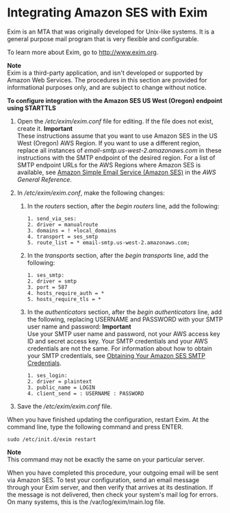 # Integrating Amazon SES with Exim<a name="send-email-exim"></a>

Exim is an MTA that was originally developed for Unix\-like systems\. It is a general purpose mail program that is very flexible and configurable\.

To learn more about Exim, go to [http://www\.exim\.org](http://www.exim.org)\.

**Note**  
Exim is a third\-party application, and isn't developed or supported by Amazon Web Services\. The procedures in this section are provided for informational purposes only, and are subject to change without notice\.

**To configure integration with the Amazon SES US West \(Oregon\) endpoint using STARTTLS**

1. Open the */etc/exim/exim\.conf* file for editing\. If the file does not exist, create it\. 
**Important**  
These instructions assume that you want to use Amazon SES in the US West \(Oregon\) AWS Region\. If you want to use a different region, replace all instances of *email\-smtp\.us\-west\-2\.amazonaws\.com* in these instructions with the SMTP endpoint of the desired region\. For a list of SMTP endpoint URLs for the AWS Regions where Amazon SES is available, see [Amazon Simple Email Service \(Amazon SES\)](https://docs.aws.amazon.com/general/latest/gr/rande.html#ses_region) in the *AWS General Reference*\.

1. In */etc/exim/exim\.conf*, make the following changes:

   1. In the *routers* section, after the *begin routers* line, add the following:

      ```
      1. send_via_ses:
      2. driver = manualroute
      3. domains = ! +local_domains
      4. transport = ses_smtp
      5. route_list = * email-smtp.us-west-2.amazonaws.com;
      ```

   1. In the *transports* section, after the *begin transports* line, add the following:

      ```
      1. ses_smtp:
      2. driver = smtp
      3. port = 587
      4. hosts_require_auth = *
      5. hosts_require_tls = *
      ```

   1. In the *authenticators* section, after the *begin authenticators* line, add the following, replacing USERNAME and PASSWORD with your SMTP user name and password:
**Important**  
Use your SMTP user name and password, not your AWS access key ID and secret access key\. Your SMTP credentials and your AWS credentials are not the same\. For information about how to obtain your SMTP credentials, see [Obtaining Your Amazon SES SMTP Credentials](smtp-credentials.md)\.

      ```
      1. ses_login:
      2. driver = plaintext
      3. public_name = LOGIN
      4. client_send = : USERNAME : PASSWORD
      ```

1. Save the */etc/exim/exim\.conf* file\.

When you have finished updating the configuration, restart Exim\. At the command line, type the following command and press ENTER\.

 `sudo /etc/init.d/exim restart` 

**Note**  
This command may not be exactly the same on your particular server\.

When you have completed this procedure, your outgoing email will be sent via Amazon SES\. To test your configuration, send an email message through your Exim server, and then verify that arrives at its destination\. If the message is not delivered, then check your system's mail log for errors\. On many systems, this is the /var/log/exim/main\.log file\.